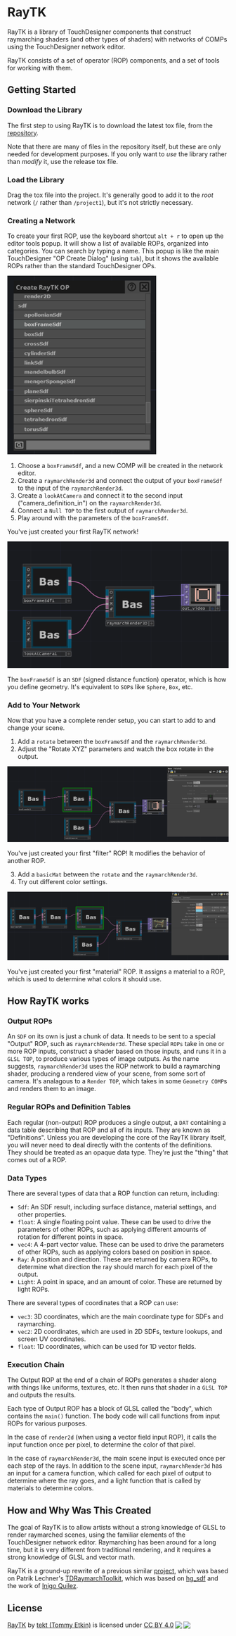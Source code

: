 # RayTK

RayTK is a library of TouchDesigner components that construct raymarching shaders (and other types of shaders) with networks of COMPs using the TouchDesigner network editor.

RayTK consists of a set of operator (ROP) components, and a set of tools for working with them.

## Getting Started

### Download the Library

The first step to using RayTK is to download the latest tox file, from the [repository](https://github.com/t3kt/raytk/releases).

Note that there are many of files in the repository itself, but these are only needed for development purposes. If you only want to *use* the library rather than *modify* it, use the release tox file.

### Load the Library

Drag the tox file into the project. It's generally good to add it to the *root* network (`/` rather than `/project1`), but it's not strictly necessary.

### Creating a Network

To create your first ROP, use the keyboard shortcut `alt + r` to open up the editor tools popup. It will show a list of available ROPs, organized into categories. You can search by typing a name. This popup is like the main TouchDesigner "OP Create Dialog" (using `tab`), but it shows the available ROPs rather than the standard TouchDesigner OPs.

![Create OP Menu](docs/img/intro-createOpMenu.png)

1. Choose a `boxFrameSdf`, and a new COMP will be created in the network editor.
1. Create a `raymarchRender3d` and connect the output of your `boxFrameSdf` to the input of the `raymarchRender3d`.
1. Create a `lookAtCamera` and connect it to the second input ("camera_definition_in") on the `raymarchRender3d`.
1. Connect a `Null TOP` to the first output of `raymarchRender3d`.
1. Play around with the parameters of the `boxFrameSdf`.

You've just created your first RayTK network!

![Basic RayTK Network](docs/img/intro-basicNetwork.png)

The `boxFrameSdf` is an `SDF` (signed distance function) operator, which is how you define geometry. It's equivalent to `SOP`s like `Sphere`, `Box`, etc.

### Add to Your Network

Now that you have a complete render setup, you can start to add to and change your scene.

1. Add a `rotate` between the `boxFrameSdf` and the `raymarchRender3d`.
2. Adjust the "Rotate XYZ" parameters and watch the box rotate in the output.

![Basic RayTK Network](docs/img/intro-basicNetwork2.png)

You've just created your first "filter" ROP! It modifies the behavior of another ROP.

3. Add a `basicMat` between the `rotate` and the `raymarchRender3d`.
4. Try out different color settings.

![Basic RayTK Network](docs/img/intro-basicNetwork3.png)

You've just created your first "material" ROP. It assigns a material to a ROP, which is used to determine what colors it should use.

## How RayTK works

### Output ROPs

An `SDF` on its own is just a chunk of data. It needs to be sent to a special "Output" ROP, such as `raymarchRender3d`. These special `ROPs` take in one or more ROP inputs, construct a shader based on those inputs, and runs it in a `GLSL TOP`, to produce various types of image outputs. As the name suggests, `raymarchRender3d` uses the ROP network to build a raymarching shader, producing a rendered view of your scene, from some sort of camera. It's analagous to a `Render TOP`, which takes in some `Geometry COMP`s and renders them to an image.

### Regular ROPs and Definition Tables

Each regular (non-output) ROP produces a single output, a `DAT` containing a data table describing that ROP and all of its inputs. They are known as "Definitions". Unless you are developing the core of the RayTK library itself, you will never need to deal directly with the contents of the definitions. They should be treated as an opaque data type. They're just the "thing" that comes out of a ROP.

### Data Types

There are several types of data that a ROP function can return, including:
* `Sdf`: An SDF result, including surface distance, material settings, and other properties.
* `float`: A single floating point value. These can be used to drive the parameters of other ROPs, such as applying different amounts of rotation for different points in space.
* `vec4`: A 4-part vector value. These can be used to drive the parameters of other ROPs, such as applying colors based on position in space.
* `Ray`: A position and direction. These are returned by camera ROPs, to determine what direction the ray should march for each pixel of the output.
* `Light`: A point in space, and an amount of color. These are returned by light ROPs.

There are several types of coordinates that a ROP can use:
* `vec3`: 3D coordinates, which are the main coordinate type for SDFs and raymarching.
* `vec2`: 2D coordinates, which are used in 2D SDFs, texture lookups, and screen UV coordinates.
* `float`: 1D coordinates, which can be used for 1D vector fields.

### Execution Chain

The Output ROP at the end of a chain of ROPs generates a shader along with things like uniforms, textures, etc. It then runs that shader in a `GLSL TOP` and outputs the results.

Each type of Output ROP has a block of GLSL called the "body", which contains the `main()` function. The body code will call functions from input ROPs for various purposes.

In the case of `render2d` (when using a vector field input ROP), it calls the input function once per pixel, to determine the color of that pixel.

In the case of `raymarchRender3d`, the main scene input is executed once per each step of the rays. In addition to the scene input, `raymarchRender3d` has an input for a camera function, which called for each pixel of output to determine where the ray goes, and a light function that is called by materials to determine colors.

## How and Why Was This Created

The goal of RayTK is to allow artists without a strong knowledge of GLSL to render raymarched scenes, using the familiar elements of the TouchDesigner network editor. Raymarching has been around for a long time, but it is very different from traditional rendering, and it requires a strong knowledge of GLSL and vector math.
 
RayTK is a ground-up rewrite of a previous similar [project](https://github.com/t3kt/raymarching), which was based on Patrik Lechner's [TDRaymarchToolkit](https://github.com/hrtlacek/TDraymarchToolkit), which was based on [hg_sdf](http://mercury.sexy/hg_sdf/) and the work of [Inigo Quilez](https://iquilezles.org/www/articles/distfunctions/distfunctions.htm).

## License

<p xmlns:dct="http://purl.org/dc/terms/" xmlns:cc="http://creativecommons.org/ns#" class="license-text"><a rel="cc:attributionURL" property="dct:title" href="https://github.com/t3kt">RayTK</a> by <a rel="cc:attributionURL dct:creator" property="cc:attributionName" href="https://t3kt.net">tekt (Tommy Etkin)</a> is licensed under <a rel="license" href="https://creativecommons.org/licenses/by/4.0">CC BY 4.0<img style="height:22px!important;margin-left:3px;vertical-align:text-bottom;" src="https://mirrors.creativecommons.org/presskit/icons/cc.svg?ref=chooser-v1" /><img style="height:22px!important;margin-left:3px;vertical-align:text-bottom;" src="https://mirrors.creativecommons.org/presskit/icons/by.svg?ref=chooser-v1" /></a></p>
